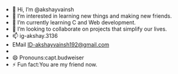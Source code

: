- 👋 Hi, I’m @akshayvainsh
- 👀 I’m interested in learning new things and making new friends.
- 🌱 I’m currently learning C and Web development.
- 💞️ I’m looking to collaborate on projects that simplify our lives.
- 📫 ig-akshay.3136
- EMail ID-akshayvainsh192@gmail.com
- 
- 😄 Pronouns:capt.budweiser
- ⚡ Fun fact:You are my friend now.

<!---
akshayj578/akshayj578 is a ✨ special ✨ repository because its `README.md` (this file) appears on your GitHub profile.
You can click the Preview link to take a look at your changes.
--->
